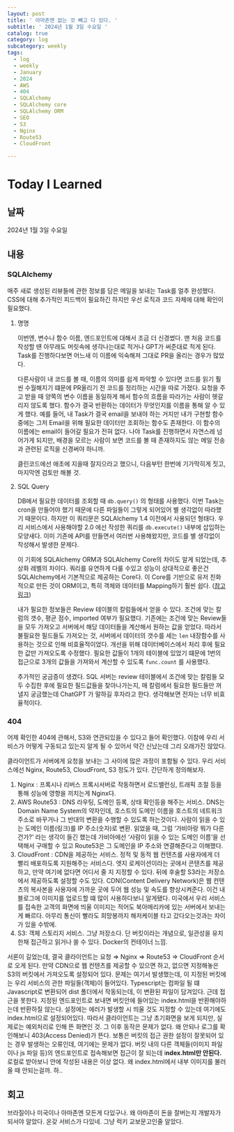 ```yaml
---
layout: post
title: ' 아마존엔 없는 것 빼고 다 있다. '
subtitle: ' 2024년 1월 3일 수요일 '
catalog: true
category: log
subcategory: weekly
tags:
  - log
  - weekly
  - January
  - 2024
  - AWS
  - 404
  - SQLAlchemy
  - SQLAlchemy core
  - SQLAlchemy ORM
  - SEO
  - S3
  - Nginx
  - Route53
  - CloudFront

---
```


# Today I Learned

## 날짜

2024년 1월 3일 수요일

## 내용

### SQLAlchemy

매주 새로 생성된 리뷰들에 관한 정보를 담은 메일을 보내는 Task를 얼추 완성했다. CSS에 대해 추가적인 피드백이 필요하긴 하지만 우선 로직과 코드 자체에 대해 확인이 필요했다.

1. 명명

   이번엔, 변수나 함수 이름, 엔드포인트에 대해서 조금 더 신경썼다. 맨 처음 코드를 작성할 떈 아무래도 머릿속에 생각나는대로 적거나 GPT가 써준대로 적게 된다. Task를 진행하다보면 어느새 이 이름에 익숙해져 그대로 PR을 올리는 경우가 많았다.

   다른사람이 내 코드를 볼 때, 이름의 의미를 쉽게 파악할 수 있다면 코드를 읽기 훨씬 수월해지기 떄문에 PR올리기 전 코드를 정리하는 시간을 따로 가졌다. 요청을 주고 받을 때 양쪽의 변수 이름을 동일하게 해서 함수의 흐름을 따라가는 사람이 헷갈리지 않도록 했다. 함수가 결국 반환하는 데이터가 무엇인지를 이름을 통해 알 수 있게 했다. 예를 들어, 내 Task가 결국 email을 보내야 하는 거지만 내가 구현할 함수 중에는 그저 Email을 위해 필요한 데이터만 조회하는 함수도 존재한다. 이 함수의 이름에는 email이 들어갈 필요가 전혀 없다. 나야 Task를 진행하면서 자연스레 넘어가게 되지만, 배경을 모르는 사람이 보면 코드를 볼 때 존재하지도 않는 메일 전송과 관련된 로직을 신경써야 하니까.

   클린코드에선 애초에 지을때 잘지으라고 했으니, 다음부턴 한번에 기가막히게 짓고,  마지막엔 검토만 해볼 것.

2. SQL Query

   DB에서 필요한 데이터를 조회할 때 `db.query()` 의 형태를 사용했다. 이번 Task는 cron을 만들어야 했기 때문에 다른 파일들이 그렇게 되어있어 별 생각없이 따라했기 때문이다. 하지만 이 쿼리문은 SQLAlchemy 1.4 이전에서 사용되던 형태다. 우리 서비스에서 사용해야할 2.0 에선 작성한 쿼리를 `db.execute()` 내부에 삽입하는 모양새다. 이미 기존에 API를 만들면서 여러번 사용해왔지만, 코드를 별 생각없이 작성해서 발생한 문제다.

   이 기회에 SQLAlchemy ORM과 SQLAlchemy Core의 차이도 알게 되었는데, 추상화 레벨의 차이다. 쿼리를 유연하게 다룰 수있고 성능이 상대적으로 좋은건 SQLAlchemy에서 기본적으로 제공하는 Core다. 이 Core를 기반으로 유저 친화적으로 만든 것이 ORM이고, 특히 객체와 데이터를 Mapping하기 훨씬 쉽다.  ([참고 링크](https://www.geeksforgeeks.org/what-is-the-difference-between-sqlalchemy-core-and-orm/))

   내가 필요한 정보들은 Review 테이블의 칼럼들에서 얻을 수 있다. 조건에 맞는 칼럼의 갯수, 평균 점수, imported 여부가 필요했다. 기존에는 조건에 맞는 Review들을 모두 가져오고 서버에서 해당 데이터들을 계산해서 원하는 값을 얻었다. 따라서 불필요한 필드들도 가져오는 것, 서버에서 데이터의 갯수를 세는 `len` 내장함수를 사용하는 것으로 인해 비효율적이었다. 개선을 위해 데이터베이스에서 처리 후에 필요한 값만 가져오도록 수정했다. 필요한 값들이 1개의 테이블에 있었기 떄문에 1번의 접근으로 3개의 값들을 가져와서 계산할 수 있도록 `func.count` 를 사용했다.

   추가적인 궁금증이 생겼다. SQL 서버는 review 테이블에서 조건에 맞는 칼럼들 모두 수집한 후에 필요한 필드값들을 찾아나가는지, 매 칼럼에서 필요한 필드들만 꺼낼지 궁금했는데 ChatGPT 가 말하길 후자라고 한다. 생각해보면 전자는 너무 비효율적이다.

### 404

어제 확인한 404에 관해서, S3와 연관되있을 수 있다고 들어 확인했다. 이참에 우리 서비스가 어떻게 구동되고 있는지 알게 될 수 있어서 약간 신났는데 그리 오래가진 않았다.

클라이언트가 서버에게 요청을 보내는 그 사이에 많은 과정이 포함될 수 있다. 우리 서비스에선 Nginx, Route53, CloudFront, S3 정도가 있다. 간단하게 정의해보자.

1. Nginx : 프록시나 리버스 프록시서버로 작동하면서 로드밸런싱, 트래픽 조절 등을 통해 성능에 영향을 끼치는게 Nginx다.
2. AWS Route53 : DNS 라우팅, 도메인 등록, 상태 확인등을 해주는 서비스. DNS는 Domain Name System의 약자인데, 호스트의 도메인 이름을 호스트의 네트워크 주소로 바꾸거나 그 반대의 변환을 수행할 수 있도록 하는것이다. 사람이 읽을 수 있는 도메인 이름(링크)를 IP 주소(숫자)로 변환. 읽었을 때, 그럼 ‘가비아랑 뭐가 다른건가?’ 라는 생각이 들긴 했는데 가비아에선 ‘사람이 읽을 수 있는 도메인 이름’을 선택해서 구매할 수 있고 Route53은 그 도메인을 IP 주소와 연결해준다고 이해했다.
3. CloudFront : CDN을 제공하는 서비스. 정적 및 동적 웹 컨텐츠를 사용자에게 더 빨리 배포하도록 지원해주는 서비스다. 엣지 로케이션이라는 곳에서 콘텐츠를 제공하고, 만약 여기에 없다면 어디서 줄 지 지정할 수 있다. 뒤에 후술할 S3라는 저장소에서 제공하도록 설정할 수도 있다. CDN(Content Delivery Network)은 웹 컨텐츠의 복사본을 사용자에 가까운 곳에 두어 웹 성능 및 속도를 향상시켜준다. 이건 내 블로그에 이미지를 업로드할 떄 많이 사용하다보니 알게됐다. 미국에서 우리 서비스를 접속한 고객의 화면에 띄울 이미지는 적어도 북아메리카에 있는 서버에서 보내는게 빠르다. 아무리 통신이 빨라도 희망봉까지 해저케이블 타고 갔다오는것과는 차이가 있을 수밖에.
4. S3: 객체 스토리지 서비스. 그냥 저장소다. 단 버킷이라는 개념으로, 일관성을 유치한채 접근하고 읽거나 쓸 수 있다. Docker의 컨테이너 느낌.

서론이 길었는데, 결국 클라이언트는 요청 ⇒ Nginx ⇒ Route53 ⇒ CloudFront 순서로 오게 된다. 만약 CDN으로 웹 컨텐츠를 제공할 수 있으면 하고, 없으면 지정해놓은 S3의 버킷에서 가져오도록 설정되어 있다. 문제는 여기서 발생했는데, 이 지정된 버킷에는 우리 서비스의 관한 파일들(객체)이 들어있다. Typescript는 컴파일 될 떄 Javascript로 변환되어 dist 폴더에서 작동되는데, 이 변환된 파일이 담겨있다. 근데 접근을 못한다. 지정된 엔드포인트로 보내면 버킷안에 들어있는 index.html을 반환해야하는데 반환하질 않는다. 설정에는 에러가 발생할 시 띄울 것도 지정할 수 있는데 여기에도 index.html으로 설정되어있다. 따라서 클라이언트는 그냥 초기화면을 보게 되지만, 실제로는 예외처리로 인해 뜬 화면인 것. 그 이후 동작은 문제가 없다. 왜 안되나 로그를 확인해보니 403(Access Denied)가 뜬다. 보통은 버킷의 접근 권한 설정이 잘못되어 있는 경우 발생하는 오류인데, 여기에는 문제가 없다. 버킷 내의 다른 객체들(이미지 파일이나 js 파일 등)의 엔드포인트로 접속해보면 접근이 잘 되는데 i**ndex.html만 안된다.** 로컬로 받아보니 안에 작성된 내용은 이상 없다. 왜 index.html에서 내부 이미지를 불러올 때 안되는걸까. 하..

## 회고

브라질이나 미국이나 아마존엔 모든게 다있구나. 왜 아마존이 돈을 잘버는지 개발자가 되서야 알았다. 온갖 서비스가 다있네. 그냥 럭키 교보문고인줄 알았다.
